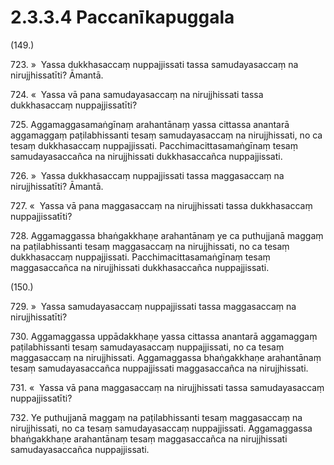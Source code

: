 # 2.3.3.4 Paccanīkapuggala

(149.)

723\. »  Yassa dukkhasaccaṃ nuppajjissati tassa samudayasaccaṃ na nirujjhissatīti? Āmantā.

724\. «  Yassa vā pana samudayasaccaṃ na nirujjhissati tassa dukkhasaccaṃ nuppajjissatīti?

725\. Aggamaggasamaṅgīnaṃ arahantānaṃ yassa cittassa anantarā aggamaggaṃ paṭilabhissanti tesaṃ samudayasaccaṃ na nirujjhissati, no ca tesaṃ dukkhasaccaṃ nuppajjissati. Pacchimacittasamaṅgīnaṃ tesaṃ samudayasaccañca na nirujjhissati dukkhasaccañca nuppajjissati.

726\. »  Yassa dukkhasaccaṃ nuppajjissati tassa maggasaccaṃ na nirujjhissatīti? Āmantā.

727\. «  Yassa vā pana maggasaccaṃ na nirujjhissati tassa dukkhasaccaṃ nuppajjissatīti?

728\. Aggamaggassa bhaṅgakkhaṇe arahantānaṃ ye ca puthujjanā maggaṃ na paṭilabhissanti tesaṃ maggasaccaṃ na nirujjhissati, no ca tesaṃ dukkhasaccaṃ nuppajjissati. Pacchimacittasamaṅgīnaṃ tesaṃ maggasaccañca na nirujjhissati dukkhasaccañca nuppajjissati.

(150.)

729\. »  Yassa samudayasaccaṃ nuppajjissati tassa maggasaccaṃ na nirujjhissatīti?

730\. Aggamaggassa uppādakkhaṇe yassa cittassa anantarā aggamaggaṃ paṭilabhissanti tesaṃ samudayasaccaṃ nuppajjissati, no ca tesaṃ maggasaccaṃ na nirujjhissati. Aggamaggassa bhaṅgakkhaṇe arahantānaṃ tesaṃ samudayasaccañca nuppajjissati maggasaccañca na nirujjhissati.

731\. «  Yassa vā pana maggasaccaṃ na nirujjhissati tassa samudayasaccaṃ nuppajjissatīti?

732\. Ye puthujjanā maggaṃ na paṭilabhissanti tesaṃ maggasaccaṃ na nirujjhissati, no ca tesaṃ samudayasaccaṃ nuppajjissati. Aggamaggassa bhaṅgakkhaṇe arahantānaṃ tesaṃ maggasaccañca na nirujjhissati samudayasaccañca nuppajjissati.
